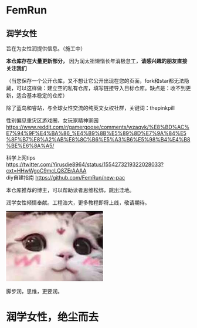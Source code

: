 # FemRun
## 润学女性
旨在为女性润提供信息。（施工中）

**本仓库存在大量更新部分，** 因为润太祖懒惰长年消极怠工，**请感兴趣的朋友直接关注我们**

（当您保存一个公开仓库，又不想让它公开出现在您的页面，fork和star都无法隐藏，可以这样做：建立空的私有仓库，填写链接导入目标仓库。缺点是：收不到更新，适合基本稳定的仓库）

除了蓝鸟和睿站，与全球女性交流的纯英文女权社群，关键词：thepinkpill

性别偏见重灾区游戏圈，女玩家精神家园 https://www.reddit.com/r/gamergoose/comments/wzaqvk/%E8%BD%AC%E7%94%9F%E4%BA%86_%E4%B9%8B%E5%89%8D%E7%9A%84%E5%8F%B7%E8%A2%AB%E8%8C%B6%E5%A3%B6%E5%98%B4%E4%B8%BE%E6%8A%A5/

科学上网tips https://twitter.com/Yirusdie8964/status/1554273219322028033?cxt=HHwWgoC9mcLQ8ZErAAAA  
diy自建指南 https://github.com/FemRun/new-pac
 
本仓库推荐的博主，可以帮助读者思维松绑，跳出洼地。

润学女性倾情奉献。工程浩大，更多教程即将上线，敬请期待。

![](https://github.com/FemRun/cat/blob/main/download.jpg)

脚步润，思维，更要润。

# 润学女性，绝尘而去
